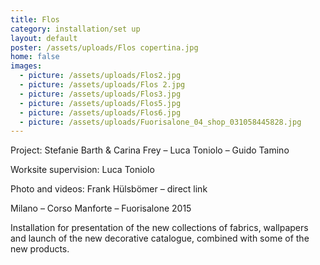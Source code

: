 ```yaml
---
title: Flos
category: installation/set up
layout: default
poster: /assets/uploads/Flos copertina.jpg
home: false
images:
  - picture: /assets/uploads/Flos2.jpg
  - picture: /assets/uploads/Flos 2.jpg
  - picture: /assets/uploads/Flos3.jpg
  - picture: /assets/uploads/Flos5.jpg
  - picture: /assets/uploads/Flos6.jpg
  - picture: /assets/uploads/Fuorisalone_04_shop_031058445828.jpg
---
```

Project: Stefanie Barth & Carina Frey – Luca Toniolo – Guido Tamino

Worksite supervision: Luca Toniolo

Photo and videos: Frank Hülsbömer – direct link

Milano – Corso Manforte – Fuorisalone 2015

Installation for presentation of the new collections of fabrics, wallpapers and launch of the new decorative catalogue, combined with some of the new products.

